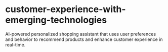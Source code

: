 # customer-experience-with-emerging-technologies
AI-powered personalized shopping assistant that uses user preferences and behavior to recommend products and enhance customer experience in real-time.
